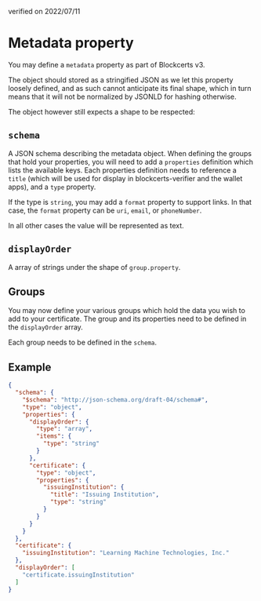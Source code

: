 verified on 2022/07/11

# Metadata property

You may define a `metadata` property as part of Blockcerts v3.

The object should stored as a stringified JSON as we let this property loosely defined,
and as such cannot anticipate its final shape, which in turn means that it will not be normalized by JSONLD for hashing
otherwise.

The object however still expects a shape to be respected:

## `schema`
 A JSON schema describing the metadata object.
When defining the groups that hold your properties, you will need to add a `properties` definition which lists the
 available keys. Each properties definition needs to reference a `title` (which will be used for display in 
 blockcerts-verifier and the wallet apps), and a `type` property.

If the type is `string`, you may add a `format` property to support links. In that case, the `format` property can be 
`uri`, `email`, or `phoneNumber`.

In all other cases the value will be represented as text.
 
## `displayOrder`
A array of strings under the shape of `group.property`.

## Groups
You may now define your various groups which hold the data you wish to add to your certificate.
The group and its properties need to be defined in the `displayOrder` array.

Each group needs to be defined in the `schema`.

## Example

```JSON
{
  "schema": {
    "$schema": "http://json-schema.org/draft-04/schema#",
    "type": "object",
    "properties": {
      "displayOrder": {
        "type": "array",
        "items": {
          "type": "string"
        }
      },
      "certificate": {
        "type": "object",
        "properties": {
          "issuingInstitution": {
            "title": "Issuing Institution",
            "type": "string"
          }
        }
      }
    }
  },
  "certificate": {
    "issuingInstitution": "Learning Machine Technologies, Inc."
  },
  "displayOrder": [
    "certificate.issuingInstitution"
  ]
}
```